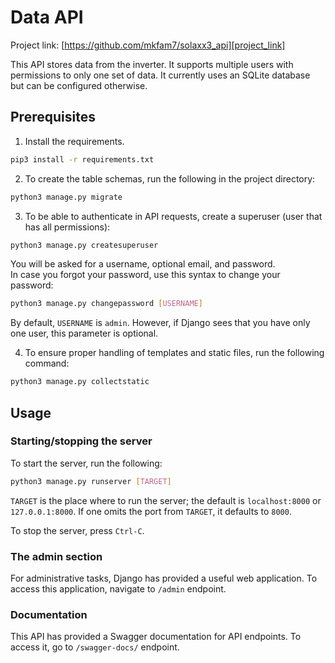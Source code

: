 # Data API

Project link: [https://github.com/mkfam7/solaxx3_api][project_link]

[project_link]: https://github.com/mkfam7/solaxx3_api


This API stores data from the inverter. It supports multiple users with permissions to only one set of data. It currently uses an SQLite database but can be configured otherwise.

## Prerequisites

1. Install the requirements.

```bash
pip3 install -r requirements.txt
```

2. To create the table schemas, run the following in the project directory:

```bash
python3 manage.py migrate
```

3. To be able to authenticate in API requests, create a superuser (user that has all permissions):

```bash
python3 manage.py createsuperuser
```

You will be asked for a username, optional email, and password.  
In case you forgot your password, use this syntax to change your password:

```bash
python3 manage.py changepassword [USERNAME]
```

By default, `USERNAME` is `admin`. However, if Django sees that you have only one user, this parameter is optional.

4. To ensure proper handling of templates and static files, run the following command:

```bash
python3 manage.py collectstatic
```

## Usage

### Starting/stopping the server

To start the server, run the following:

```bash
python3 manage.py runserver [TARGET]
```

`TARGET` is the place where to run the server; the default is `localhost:8000` or `127.0.0.1:8000`. If one omits the port from `TARGET`, it defaults to `8000`.

To stop the server, press `Ctrl-C`.

### The admin section

For administrative tasks, Django has provided a useful web application. To access this application, navigate to `/admin` endpoint.

### Documentation

This API has provided a Swagger documentation for API endpoints. To access it, go to `/swagger-docs/` endpoint.
